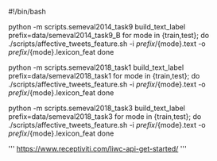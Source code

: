 #!/bin/bash

python -m scripts.semeval2014_task9 build_text_label
prefix=data/semeval2014_task9_B
for mode in {train,test}; do
    ./scripts/affective_tweets_feature.sh -i ${prefix}/${mode}.text -o ${prefix}/${mode}.lexicon_feat
done

python -m scripts.semeval2018_task1 build_text_label
prefix=data/semeval2018_task1
for mode in {train,test}; do
    ./scripts/affective_tweets_feature.sh -i ${prefix}/${mode}.text -o ${prefix}/${mode}.lexicon_feat
done

python -m scripts.semeval2018_task3 build_text_label
prefix=data/semeval2018_task3
for mode in {train,test}; do
    ./scripts/affective_tweets_feature.sh -i ${prefix}/${mode}.text -o ${prefix}/${mode}.lexicon_feat
done

'''
https://www.receptiviti.com/liwc-api-get-started/
'''
